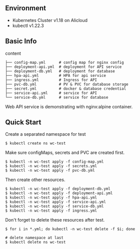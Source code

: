 ## Environment

- Kubernetes Cluster v1.18 on Alicloud
- kubectl v1.22.3

## Basic Info

content

```
├── config-map.yml      # config map for nginx config
├── deployment-api.yml  # deployment for API service
├── deployment-db.yml   # deployment for database
├── hpa-api.yml         # HPA for api service
├── ingress.yml         # Ingress for API
├── pvc-db.yml          # PV & PVC for database storage
├── secret.yml          # docker & database credential
├── service-api.yml     # service for API
└── service-db.yml      # service for database
```

Web API service is demonstrating with nginx:alpine container.

## Quick Start

Create a separated namespace for test

```
$ kubectl create ns wc-test
```

Make sure configMaps, secrets and PVC are created first.

```
$ kubectl -n wc-test apply -f config-map.yml
$ kubectl -n wc-test apply -f secrets.yml
$ kubectl -n wc-test apply -f pvc-db.yml
```

Then create other resources.

```
$ kubectl -n wc-test apply -f deployment-db.yml
$ kubectl -n wc-test apply -f deployment-api.yml
$ kubectl -n wc-test apply -f hpa-api.yml
$ kubectl -n wc-test apply -f service-api.yml
$ kubectl -n wc-test apply -f service-db.yml
$ kubectl -n wc-test apply -f ingress.yml
```

Don't forget to delete these resources after test.

```
$ for i in *.yml; do kubectl -n wc-test delete -f $i; done

# delete namespace at last
$ kubectl delete ns wc-test
```
